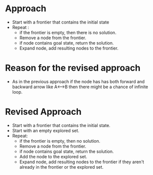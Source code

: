 # Approach

- Start with a frontier that contains the initial state
- Repeat :
    - if the frontier is empty, then there is no solution.
    - Remove a node from the frontier.
    - if node contains goal state, return the solution.
    - Expand node, add resulting nodes to the frontier.

# Reason for the revised approach 
- As in the previous approach if the node has has both forward and backward arrow like A<-->B then there might be a chance of infinite loop.

 
# Revised Approach

- Start with a frontier that contains the initial state.
- Start with an empty explored set.
- Repeat:
    - if the frontier is empty, then no solution.
    - Remove a node from the frontier.
    - if node contains goal state, return the solution.
    - Add the node to the explored set.
    - Expand node, add resulting nodes to the frontier if they aren't already in the frontier or the explored set.

